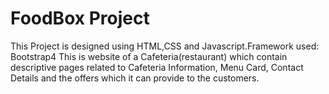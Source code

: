 # FoodBox Project
This Project is designed using HTML,CSS and Javascript.Framework used: Bootstrap4 This is website of a Cafeteria(restaurant) which contain descriptive pages related to Cafeteria Information, Menu Card, Contact Details and the offers which it can provide to the customers.
 

